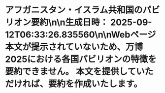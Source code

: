 # アフガニスタン・イスラム共和国のパビリオン要約\n\n**生成日時：** 2025-09-12T06:33:26.835560\n\nWebページ本文が提示されていないため、万博2025における各国パビリオンの特徴を要約できません。  本文を提供していただければ、要約を作成いたします。